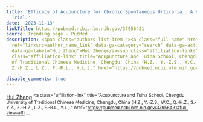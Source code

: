 ```yaml
---
title: 'Efficacy of Acupuncture for Chronic Spontaneous Urticaria : A Randomized Controlled
  Trial.'
date: '2023-11-13'
linkTitle: https://pubmed.ncbi.nlm.nih.gov/37956431
source: Trending page - PubMed
description: <span class="authors-list-item "><a class="full-name" href="https://pubmed.ncbi.nlm.nih.gov/?term=Zheng+H&amp;cauthor_id=37956431"
  ref="linksrc=author_name_link" data-ga-category="search" data-ga-action="author_link"
  data-ga-label="Hui Zheng">Hui Zheng</a><sup class="affiliation-links"><span class="author-sup-separator">&nbsp;</span><a
  class="affiliation-link" title="Acupuncture and Tuina School, Chengdu University
  of Traditional Chinese Medicine, Chengdu, China (H.Z., Y.-Z.S., W.C., Q.-H.Z., S.-Y.Z.,
  Z.-H.Z., L.Z., F.-R.L., Y.L.)." href="https://pubmed.ncbi.nlm.nih.gov/37956431#full-view-affi
  ...
disable_comments: true
---
```

<span class="authors-list-item "><a class="full-name" href="https://pubmed.ncbi.nlm.nih.gov/?term=Zheng+H&amp;cauthor_id=37956431" ref="linksrc=author_name_link" data-ga-category="search" data-ga-action="author_link" data-ga-label="Hui Zheng">Hui Zheng</a><sup class="affiliation-links"><span class="author-sup-separator">&nbsp;</span><a class="affiliation-link" title="Acupuncture and Tuina School, Chengdu University of Traditional Chinese Medicine, Chengdu, China (H.Z., Y.-Z.S., W.C., Q.-H.Z., S.-Y.Z., Z.-H.Z., L.Z., F.-R.L., Y.L.)." href="https://pubmed.ncbi.nlm.nih.gov/37956431#full-view-affi ...